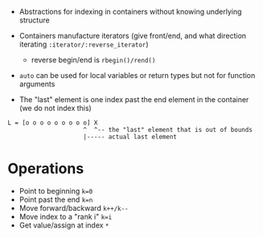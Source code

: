 - Abstractions for indexing in containers without knowing underlying structure
- Containers manufacture iterators (give front/end, and what direction iterating `:iterator/:reverse_iterator`)
	- reverse begin/end is `rbegin()/rend()`
- `auto` can be used for local variables or return types but not for function arguments

- The "last" element is one index past the end element in the container (we do not index this)
```
L = [o o o o o o o o o] X
				     ^  ^-- the "last" element that is out of bounds
					 |----- actual last element	
```

# Operations
- Point to beginning `k=0`
- Point past the end `k=n`
- Move forward/backward `k++/k--`
- Move index to a "rank i" `k=i`
- Get value/assign at index `*`



